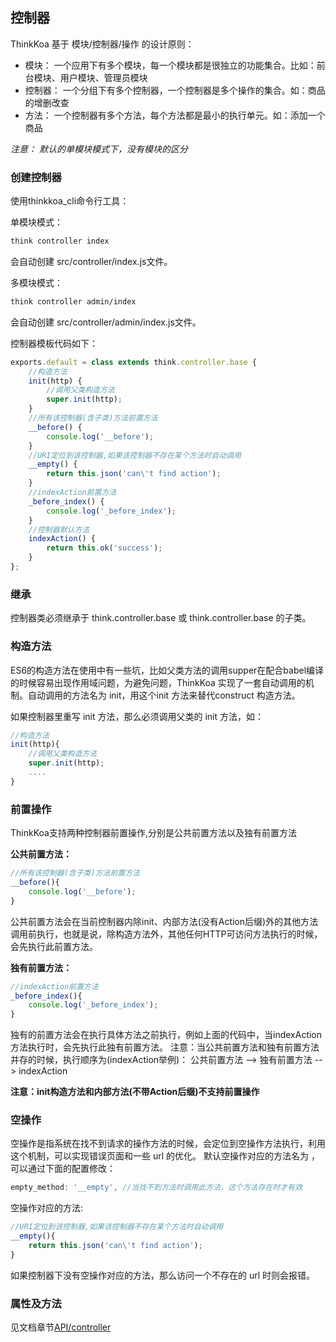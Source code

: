 ## 控制器

ThinkKoa 基于 模块/控制器/操作 的设计原则：

* 模块： 一个应用下有多个模块，每一个模块都是很独立的功能集合。比如：前台模块、用户模块、管理员模块
* 控制器： 一个分组下有多个控制器，一个控制器是多个操作的集合。如：商品的增删改查
* 方法： 一个控制器有多个方法，每个方法都是最小的执行单元。如：添加一个商品

*注意： 默认的单模块模式下，没有模块的区分*

### 创建控制器

使用thinkkoa_cli命令行工具：

单模块模式：

```bash
think controller index
```

会自动创建 src/controller/index.js文件。

多模块模式：


```bash
think controller admin/index
```

会自动创建 src/controller/admin/index.js文件。


控制器模板代码如下：

```js
exports.default = class extends think.controller.base {
    //构造方法
    init(http) {
        //调用父类构造方法
        super.init(http);
    }
    //所有该控制器(含子类)方法前置方法
    __before() {
        console.log('__before');
    }
    //URI定位到该控制器,如果该控制器不存在某个方法时自动调用
    __empty() {
        return this.json('can\'t find action');
    }
    //indexAction前置方法
    _before_index() {
        console.log('_before_index');
    }
    //控制器默认方法
    indexAction() {
        return this.ok('success');
    }
};
```

### 继承

控制器类必须继承于 think.controller.base 或 think.controller.base 的子类。

### 构造方法

ES6的构造方法在使用中有一些坑，比如父类方法的调用supper在配合babel编译的时候容易出现作用域问题，为避免问题，ThinkKoa 实现了一套自动调用的机制。自动调用的方法名为 init，用这个init 方法来替代construct 构造方法。

如果控制器里重写 init 方法，那么必须调用父类的 init 方法，如：

```js
//构造方法
init(http){
    //调用父类构造方法
    super.init(http);
    ....
}
```

### 前置操作

ThinkKoa支持两种控制器前置操作,分别是公共前置方法以及独有前置方法

**公共前置方法：**

```js
//所有该控制器(含子类)方法前置方法
__before(){
    console.log('__before');
}
```

公共前置方法会在当前控制器内除init、内部方法(没有Action后缀)外的其他方法调用前执行，也就是说，除构造方法外，其他任何HTTP可访问方法执行的时候，会先执行此前置方法。

**独有前置方法：**

```js
//indexAction前置方法
_before_index(){
    console.log('_before_index');
}
```

独有的前置方法会在执行具体方法之前执行，例如上面的代码中，当indexAction方法执行时，会先执行此独有前置方法。
注意：当公共前置方法和独有前置方法并存的时候，执行顺序为(indexAction举例)： 公共前置方法 --> 独有前置方法 --> indexAction

**注意：init构造方法和内部方法(不带Action后缀)不支持前置操作**

### 空操作

空操作是指系统在找不到请求的操作方法的时候，会定位到空操作方法执行，利用这个机制，可以实现错误页面和一些 url 的优化。
默认空操作对应的方法名为 ，可以通过下面的配置修改：

```js
empty_method: '__empty', //当找不到方法时调用此方法，这个方法存在时才有效
```

空操作对应的方法:

```js
//URI定位到该控制器,如果该控制器不存在某个方法时自动调用
__empty(){
    return this.json('can\'t find action');
}
```

如果控制器下没有空操作对应的方法，那么访问一个不存在的 url 时则会报错。

### 属性及方法
见文档章节[API/controller](/doc/index/doc/think_controller.jhtml)